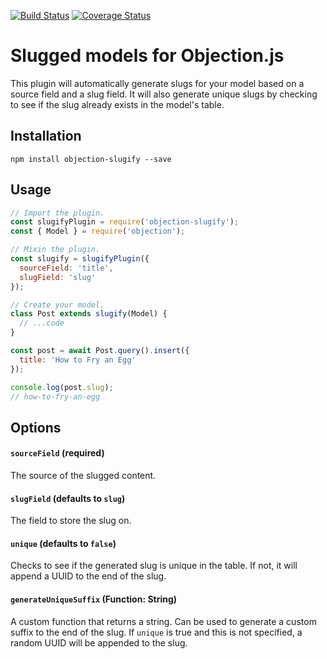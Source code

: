 [![Build Status](https://travis-ci.org/combine/objection-slugify.svg?branch=master)](https://travis-ci.org/combine/objection-slugify)
[![Coverage Status](https://coveralls.io/repos/github/combine/objection-slugify/badge.svg?branch=master)](https://coveralls.io/github/combine/objection-slugify?branch=master)

# Slugged models for Objection.js

This plugin will automatically generate slugs for your model based on a source
field and a slug field. It will also generate unique slugs by checking to see
if the slug already exists in the model's table.

## Installation
```
npm install objection-slugify --save
```

## Usage
```js
// Import the plugin.
const slugifyPlugin = require('objection-slugify');
const { Model } = require('objection');

// Mixin the plugin.
const slugify = slugifyPlugin({
  sourceField: 'title',
  slugField: 'slug'
});

// Create your model.
class Post extends slugify(Model) {
  // ...code
}

const post = await Post.query().insert({
  title: 'How to Fry an Egg'
});

console.log(post.slug);
// how-to-fry-an-egg
```

## Options

#### `sourceField` (required)
The source of the slugged content.

#### `slugField` (defaults to `slug`)
The field to store the slug on.

#### `unique` (defaults to `false`)
Checks to see if the generated slug is unique in the table. If not, it will
append a UUID to the end of the slug.

#### `generateUniqueSuffix` (Function: String)
A custom function that returns a string. Can be used to generate a custom suffix
to the end of the slug. If `unique` is true and this is not specified, a random
UUID will be appended to the slug.
